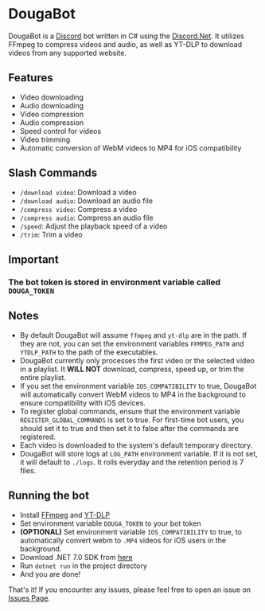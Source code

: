 # DougaBot

DougaBot is a [Discord](https://discord.com/) bot written in C# using the [Discord.Net](https://discordnet.dev/). It utilizes FFmpeg to compress videos and audio, as well as YT-DLP to download videos from any supported website.

## Features

- Video downloading
- Audio downloading
- Video compression
- Audio compression
- Speed control for videos
- Video trimming
- Automatic conversion of WebM videos to MP4 for iOS compatibility

## Slash Commands

- `/download video`: Download a video
- `/download audio`: Download an audio file
- `/compress video`: Compress a video
- `/compress audio`: Compress an audio file
- `/speed`: Adjust the playback speed of a video
- `/trim`: Trim a video

## Important
### The bot token is stored in environment variable called ``DOUGA_TOKEN``

## Notes

- By default DougaBot will assume `ffmpeg` and `yt-dlp` are in the path. If they are not, you can set the environment variables `FFMPEG_PATH` and `YTDLP_PATH` to the path of the executables.
- DougaBot currently only processes the first video or the selected video in a playlist. It **WILL NOT** download, compress, speed up, or trim the entire playlist.
- If you set the environment variable `IOS_COMPATIBILITY` to true, DougaBot will automatically convert WebM videos to MP4 in the background to ensure compatibility with iOS devices.
- To register global commands, ensure that the environment variable `REGISTER_GLOBAL_COMMANDS` is set to true. For first-time bot users, you should set it to true and then set it to false after the commands are registered.
- Each video is downloaded to the system's default temporary directory.
- DougaBot will store logs at `LOG_PATH` environment variable. If it is not set, it will default to `./logs`. It rolls everyday and the retention period is 7 files.

## Running the bot
- Install [FFmpeg](https://ffmpeg.org/) and [YT-DLP](https://github.com/yt-dlp/yt-dlp)
- Set environment variable ``DOUGA_TOKEN`` to your bot token
- **(OPTIONAL)** Set environment variable ``IOS_COMPATIBILITY`` to true, to automatically convert webm to `.MP4` videos for iOS users in the background.
- Download .NET 7.0 SDK from [here](https://dotnet.microsoft.com/download/dotnet/7.0)
- Run ``dotnet run`` in the project directory
- And you are done!

That's it! If you encounter any issues, please feel free to open an issue on [Issues Page](https://github.com/DontEatOreo/DougaBot/issues). 